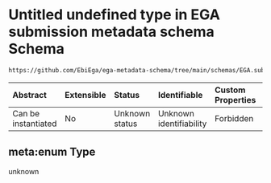 # Untitled undefined type in EGA submission metadata schema Schema

```txt
https://github.com/EbiEga/ega-metadata-schema/tree/main/schemas/EGA.submission.json#/properties/additional_collaborators/items/properties/collaborator_rights/meta:enum
```



| Abstract            | Extensible | Status         | Identifiable            | Custom Properties | Additional Properties | Access Restrictions | Defined In                                                                           |
| :------------------ | :--------- | :------------- | :---------------------- | :---------------- | :-------------------- | :------------------ | :----------------------------------------------------------------------------------- |
| Can be instantiated | No         | Unknown status | Unknown identifiability | Forbidden         | Allowed               | none                | [EGA.submission.json\*](../../../schemas/EGA.submission.json "open original schema") |

## meta:enum Type

unknown
